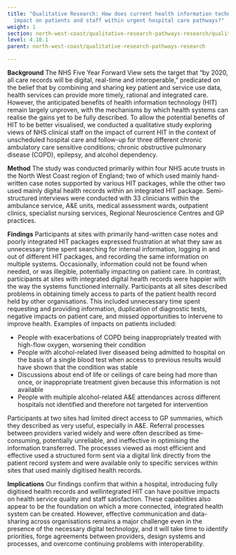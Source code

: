 ```yaml
---
title: "Qualitative Research: How does current health information technology
  impact on patients and staff within urgent hospital care pathways?"
weight: 1
section: north-west-coast/qualitative-research-pathways-research/qualitative-research-how-does-current-health-information-technology-impact-on-patients-and-staff-within-urgent-hospital-care-pathways
level: 4.10.1
parent: north-west-coast/qualitative-research-pathways-research

---
```


**Background** 
The NHS Five Year Forward View sets the target that “by 2020, all care records will be digital, real-time and interoperable,” predicated on the belief that by combining and sharing key patient and service use data, health services can provide more timely, rational and integrated care. However, the anticipated benefits of health information technology (HIT) remain largely unproven, with the mechanisms by which health systems can realise the gains yet to be fully described. To allow the potential benefits of HIT to be better visualised, we conducted a qualitative study exploring views of NHS clinical staff on the impact of current HIT in the context of unscheduled hospital care and follow-up for three different chronic ambulatory care sensitive conditions; chronic obstructive pulmonary disease (COPD), epilepsy, and alcohol dependency. 

**Method** 
The study was conducted primarily within four NHS acute trusts in the North West Coast region of England; two of which used mainly hand-written case notes supported by various HIT packages, while the other two used mainly digital health records within an integrated HIT package.  Semi-structured interviews were conducted with 33 clinicians within the ambulance service, A&E units, medical assessment wards, outpatient clinics, specialist nursing services, Regional Neuroscience Centres and GP practices. 

**Findings** 
Participants at sites with primarily hand-written case notes and poorly integrated HIT packages expressed frustration at what they saw as unnecessary time spent searching for internal information, logging in and out of different HIT packages, and recording the same information on multiple systems. Occasionally, information could not be found when needed, or was illegible, potentially impacting on patient care. In contrast, participants at sites with integrated digital health records were happier with the way the systems functioned internally. Participants at all sites described problems in obtaining timely access to parts of the patient health record held by other organisations. This included unnecessary time spent requesting and providing information, duplication of diagnostic tests, negative impacts on patient care, and missed opportunities to intervene to improve health. Examples of impacts on patients included: 
- People with exacerbations of COPD being inappropriately treated with high-flow oxygen, worsening their condition 
- People with alcohol-related liver diseased being admitted to hospital on the basis of a single blood test when access to previous results would have shown that the condition was stable 
- Discussions about end of life or ceilings of care being had more than once, or inappropriate treatment given because this information is not available 
- People with multiple alcohol-related A&E attendances across different hospitals not identified and therefore not targeted for intervention  
 
Participants at two sites had limited direct access to GP summaries, which they described as very useful, especially in A&E. Referral processes between providers varied widely and were often described as time-consuming, potentially unreliable, and ineffective in optimising the information transferred. The processes viewed as most efficient and effective used a structured form sent via a digital link directly from the patient record system and were available only to specific services within sites that used mainly digitised health records. 
 
**Implications**
Our findings confirm that within a hospital, introducing fully digitised health records and wellintegrated HIT can have positive impacts on health service quality and staff satisfaction. These capabilities also appear to be the foundation on which a more connected, integrated health system can be created. However, effective communication and data-sharing across organisations remains a major challenge even in the presence of the necessary digital technology, and it will take time to identify priorities, forge agreements between providers, design systems and processes, and overcome continuing problems with interoperability.
